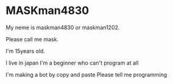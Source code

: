 # MASKman4830
My neme is maskman4830 or maskman1202.

Please call me mask.

I'm 15years old.

I live in japan
I'm a beginner who can't program at all 

I'm making a bot by copy and paste
Please tell me programming
